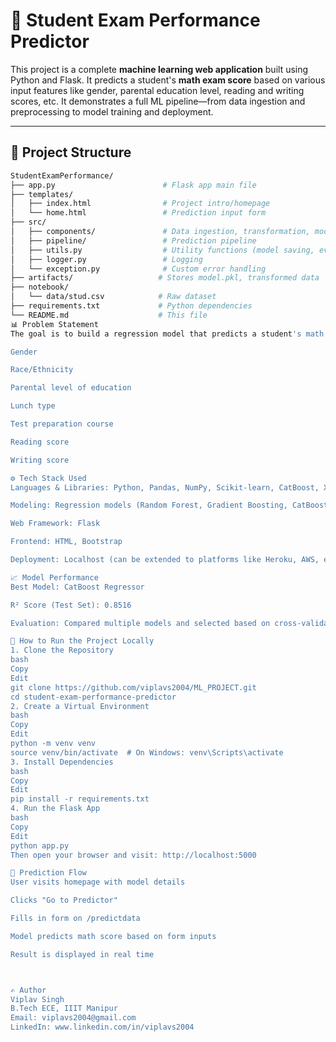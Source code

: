 
# 🧠 Student Exam Performance Predictor

This project is a complete **machine learning web application** built using Python and Flask. It predicts a student's **math exam score** based on various input features like gender, parental education level, reading and writing scores, etc. It demonstrates a full ML pipeline—from data ingestion and preprocessing to model training and deployment.

---

## 🚀 Project Structure

```bash
StudentExamPerformance/
├── app.py                        # Flask app main file
├── templates/
│   ├── index.html                # Project intro/homepage
│   └── home.html                 # Prediction input form
├── src/
│   ├── components/               # Data ingestion, transformation, model training
│   ├── pipeline/                 # Prediction pipeline
│   ├── utils.py                  # Utility functions (model saving, evaluation)
│   ├── logger.py                 # Logging
│   └── exception.py              # Custom error handling
├── artifacts/                   # Stores model.pkl, transformed data
├── notebook/
│   └── data/stud.csv            # Raw dataset
├── requirements.txt             # Python dependencies
└── README.md                    # This file
📊 Problem Statement
The goal is to build a regression model that predicts a student's math score based on:

Gender

Race/Ethnicity

Parental level of education

Lunch type

Test preparation course

Reading score

Writing score

⚙️ Tech Stack Used
Languages & Libraries: Python, Pandas, NumPy, Scikit-learn, CatBoost, XGBoost

Modeling: Regression models (Random Forest, Gradient Boosting, CatBoost, etc.)

Web Framework: Flask

Frontend: HTML, Bootstrap

Deployment: Localhost (can be extended to platforms like Heroku, AWS, etc.)

📈 Model Performance
Best Model: CatBoost Regressor

R² Score (Test Set): 0.8516

Evaluation: Compared multiple models and selected based on cross-validation R² score.

🧪 How to Run the Project Locally
1. Clone the Repository
bash
Copy
Edit
git clone https://github.com/viplavs2004/ML_PROJECT.git
cd student-exam-performance-predictor
2. Create a Virtual Environment
bash
Copy
Edit
python -m venv venv
source venv/bin/activate  # On Windows: venv\Scripts\activate
3. Install Dependencies
bash
Copy
Edit
pip install -r requirements.txt
4. Run the Flask App
bash
Copy
Edit
python app.py
Then open your browser and visit: http://localhost:5000

🧠 Prediction Flow
User visits homepage with model details

Clicks "Go to Predictor"

Fills in form on /predictdata

Model predicts math score based on form inputs

Result is displayed in real time



✍️ Author
Viplav Singh
B.Tech ECE, IIIT Manipur
Email: viplavs2004@gmail.com
LinkedIn: www.linkedin.com/in/viplavs2004